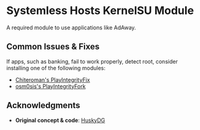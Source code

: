 # **Systemless Hosts KernelSU Module**  
A required module to use applications like AdAway.

## **Common Issues & Fixes**  
If apps, such as banking, fail to work properly, detect root, consider installing one of the following modules:

- [Chiteroman's PlayIntegrityFix](https://github.com/chiteroman/PlayIntegrityFix/releases)  
- [osm0sis's PlayIntegrityFork](https://github.com/osm0sis/PlayIntegrityFork/releases)  

## **Acknowledgments**  
- **Original concept & code**: [HuskyDG](https://github.com/HuskyDG)  
